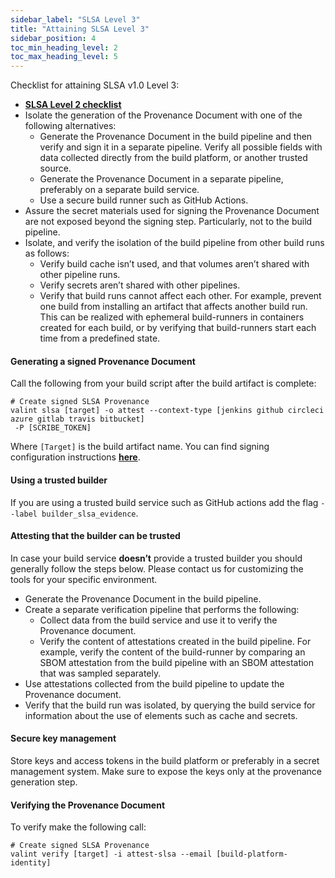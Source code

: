 ```yaml
---
sidebar_label: "SLSA Level 3"
title: "Attaining SLSA Level 3"
sidebar_position: 4
toc_min_heading_level: 2
toc_max_heading_level: 5
---
```


Checklist for attaining SLSA v1.0 Level 3:
* **[SLSA Level 2 checklist](slsa-lvl-2)**
* Isolate the generation of the Provenance Document with one of the following alternatives:
  * Generate the Provenance Document in the build pipeline and then verify and sign it in a separate pipeline. Verify all possible fields with data collected directly from the build platform, or another trusted source.
  * Generate the Provenance Document in a separate pipeline, preferably on a separate build service.
  * Use a secure build runner such as GitHub Actions.
* Assure the secret materials used for signing the Provenance Document are not exposed beyond the signing step. Particularly, not to the build pipeline.
* Isolate, and verify the isolation of the build pipeline from other build runs as follows:
  * Verify build cache isn’t used, and that volumes aren’t shared with other pipeline runs.
  * Verify secrets aren’t shared with other pipelines.
  * Verify that build runs cannot affect each other. For example, prevent one build from installing an artifact that affects another build run. This can be realized with ephemeral build-runners in containers created for each build, or by verifying that build-runners start each time from a predefined state.

#### Generating a signed Provenance Document

Call the following from your build script after the build artifact is complete:
```
# Create signed SLSA Provenance
valint slsa [target] -o attest --context-type [jenkins github circleci azure gitlab travis bitbucket] 
 -P [SCRIBE_TOKEN]
```
Where `[Target]` is the build artifact name. You can find signing configuration instructions **[here](../../guides/enforcing-sdlc-policy)**.

#### Using a trusted builder

If you are using a trusted build service such as GitHub actions add the flag `--label builder_slsa_evidence`.

#### Attesting that the builder can be trusted
In case your build service **doesn’t** provide a trusted builder you should generally follow the steps below. ​Please contact us for customizing the tools for your specific environment.
* Generate the Provenance Document in the build pipeline. 
* Create a separate verification pipeline that performs the following:
  * Collect data from the build service and use it to verify the Provenance document.
  * Verify the content of attestations created in the build pipeline. For example, verify the content of the build-runner by comparing an SBOM attestation from the build pipeline with an SBOM attestation that was sampled separately.
* Use attestations collected from the build pipeline to update the Provenance document.
* Verify that the build run was isolated, by querying the build service for information about the use of elements such as cache and secrets.

#### Secure key management​
Store keys and access tokens in the build platform or preferably in a secret management system. Make sure to expose the keys only at the provenance generation step.

#### Verifying the Provenance Document
To verify make the following call:
```
# Create signed SLSA Provenance
valint verify [target] -i attest-slsa --email [build-platform-identity]
```